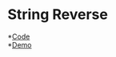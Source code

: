 # String Reverse
*[Code](https://github.com/Mariana88/String-Reverse)  
*[Demo](https://mariana88.github.io/String-Reverse/)
